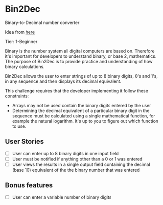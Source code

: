 # Bin2Dec
Binary-to-Decimal number converter

Idea from [here](https://github.com/florinpop17/app-ideas)

Tier: 1-Beginner

Binary is the number system all digital computers are based on. Therefore it's important for developers to understand binary, or base 2, mathematics. The purpose of Bin2Dec is to provide practice and understanding of how binary calculations.

Bin2Dec allows the user to enter strings of up to 8 binary digits, 0's and 1's, in any sequence and then displays its decimal equivalent.

This challenge requires that the developer implementing it follow these constraints:

- Arrays may not be used contain the binary digits entered by the user
- Determining the decimal equivalent of a particular binary digit in the sequence must be calculated using a single mathematical function, for example the natural logarithm. It's up to you to figure out which function to use.

## User Stories
 - [ ] User can enter up to 8 binary digits in one input field
 - [ ] User must be notified if anything other than a 0 or 1 was entered
 - [ ] User views the results in a single output field containing the decimal (base 10) equivalent of the the binary number that was entered
## Bonus features
 - [ ] User can enter a variable number of binary digits
